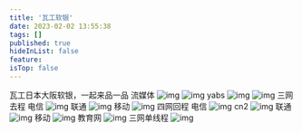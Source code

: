 ```yaml
---
title: '瓦工软银'
date: 2023-02-02 13:55:38
tags: []
published: true
hideInList: false
feature: 
isTop: false
---
```

瓦工日本大阪软银，一起来品一品
流媒体
![img](https://i.imgur.com/gTQLhro.png)
![img](https://i.imgur.com/RugMvfB.png)
yabs
![img](https://i.imgur.com/WeueTLm.png)
![img](https://i.imgur.com/DN5HCjk.png)
三网去程
电信
![img](https://i.imgur.com/Gwj1jX9.png)
联通
![img](https://i.imgur.com/eHZlKYI.png)
移动
![img](https://i.imgur.com/K3rdCDV.png)
四网回程
电信
![img](https://i.imgur.com/ClAsAyX.png)
cn2
![img](https://i.imgur.com/cy0Hqbq.png)
联通
![img](https://i.imgur.com/bmXfueV.png)
移动
![img](https://i.imgur.com/8OgJT6g.png)
教育网
![img](https://i.imgur.com/pSxY0T2.png)
三网单线程
![img](https://i.imgur.com/uaYjUDO.png)

